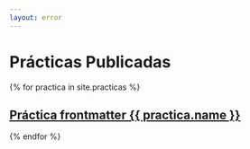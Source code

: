 ```yaml
---
layout: error
---
```


# Prácticas Publicadas

{% for practica in site.practicas %}

##  <a href="{{ practica.myurl }}">Práctica frontmatter {{ practica.name }}</a>

{% endfor %}
